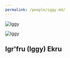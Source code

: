 ```yaml
---
permalink: /people/iggy.md/
---
```


![Iggy](/assests/images/iggy.png)

![Iggy](/assests/images/iggy_forge.png)

## Igr'fru (Iggy) Ekru

